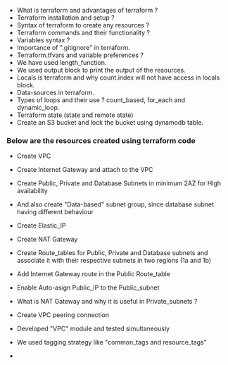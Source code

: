 - What is terraform and advantages of terraform ?
- Terraform installation and setup ?
- Syntax of terraform to create any resources ?
- Terraform commands and their functionality ?
- Variables syntax ?
- Importance of ".gitignore" in terraform.
- Terraform.tfvars and variable preferences ?
- We have used length_function.
- We used output block to print the output of the resources.
- Locals is terraform and why count.index will not have access in locals block.
- Data-sources in terraform.
- Types of loops and their use ? count_based, for_each and dynamic_loop.
- Terraform state (state and remote state)
- Create an S3 bucket and lock the bucket using dynamodb table.

### Below are the resources created using terraform code
- Create VPC
- Create Internet Gateway and attach to the VPC
- Create Public, Private and Database Subnets in minimum 2AZ for High availability
- And also create "Data-based" subnet group, since database subnet having different behaviour
- Create Elastic_IP 
- Create NAT Gateway
- Create Route_tables for Public, Private and Database subnets and associate it with their 
  respective subnets in two regions (1a and 1b)

- Add Internet Gateway route in the Public Route_table
- Enable Auto-asign Public_IP to the Public_subnet
- What is NAT Gateway and why it is useful in Private_subnets ?
- Create VPC peering connection
- Developed "VPC" module and tested simultaneously
- We used tagging strategy like "common_tags and resource_tags"
- 

